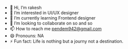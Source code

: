 - 👋 Hi, I’m rakesh
- 👀 I’m interested in UI/UX designer
- 🌱 I’m currently learning Frontend designer
- 💞️ I’m looking to collaborate on so and so
- 📫 How to reach me pendem942@gmail.com
- 😄 Pronouns: NA
- ⚡ Fun fact: Life is nothing but a journy not a destination.

<!---
9100279113/9100279113 is a ✨ special ✨ repository because its `README.md` (this file) appears on your GitHub profile.
You can click the Preview link to take a look at your changes.
--->
